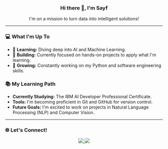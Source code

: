 ### <div align="center">Hi there 👋, I'm Sayf </div>

<div align="center">
  I'm on a mission to turn data into intelligent solutions!
</div>

---

### 💻 What I'm Up To

- 🧠 **Learning:** Diving deep into AI and Machine Learning.
- 🚀 **Building:** Currently focused on hands-on projects to apply what I'm learning.
- 🌱 **Growing:** Constantly working on my Python and software engineering skills.

### 📚 My Learning Path

- **Currently Studying:** The IBM AI Developer Professional Certificate.
- **Tools:** I'm becoming proficient in Git and GitHub for version control.
- **Future Goals:** I'm excited to work on projects in Natural Language Processing (NLP) and Computer Vision.

---

### 🌐 Let's Connect!

<div align="center">
  <a href="https://www.linkedin.com/in/sayfeddin">
    <img src="https://img.shields.io/badge/LinkedIn-0077B5?style=for-the-badge&logo=linkedin&logoColor=white" />
  </a>
  <a href="sayfeddinlouli3@gmail.com">
    <img src="https://img.shields.io/badge/Gmail-D14836?style=for-the-badge&logo=gmail&logoColor=white" />
  </a>
</div>
